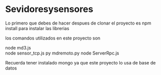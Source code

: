 ﻿# Sevidoresysensores
Lo primero que debes de hacer despues de clonar el proyecto 
es npm install para instalar las librerias

los comandos utilizados en este proyecto son

node md3.js       
node sensor_tcp.js
py mdremoto.py
node ServerRpc.js

Recuerda tener instalado mongo ya que este proyecto lo usa de base de datos
